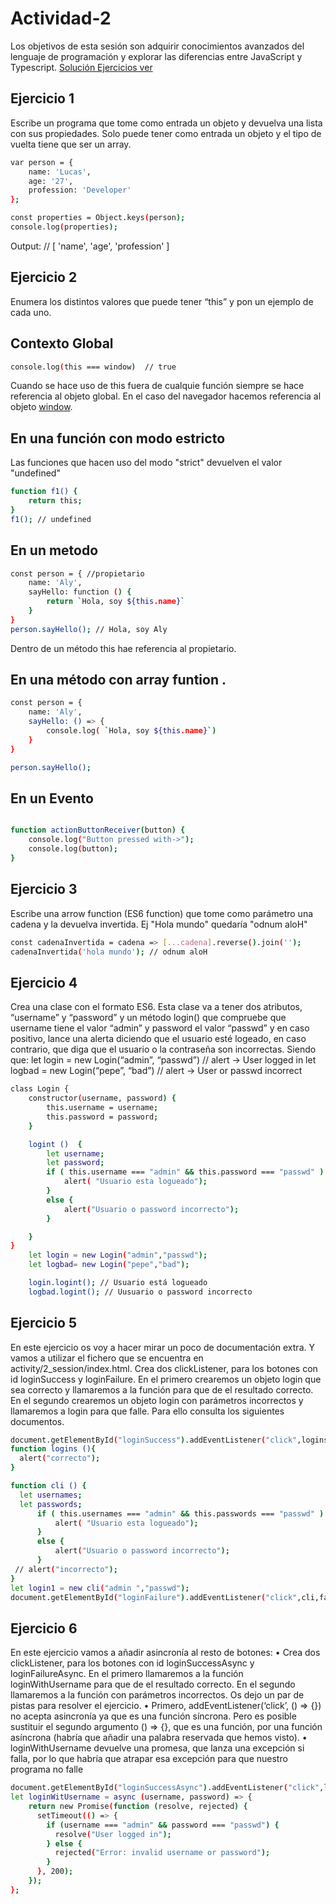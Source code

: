 # Actividad-2
Los objetivos de esta sesión son adquirir conocimientos avanzados del lenguaje de  programación y explorar las diferencias entre JavaScript y Typescript.
[Solución Ejercicios ver](https://github.com/alyconr/Javascript-Course/blob/alydev/activity/2_session/index.js)

## Ejercicio 1

Escribe un programa que tome como entrada un objeto y devuelva una lista con sus propiedades. Solo puede tener como entrada un objeto y el tipo de vuelta tiene que  ser un array.

```bash
var person = {
    name: 'Lucas',
    age: '27',
    profession: 'Developer'
};

const properties = Object.keys(person);
console.log(properties);

```
Output: // [ 'name', 'age', 'profession' ]

## Ejercicio 2 

Enumera los distintos valores que puede tener “this” y pon un ejemplo de cada uno.

## Contexto Global

```bash
console.log(this === window)  // true
```
Cuando se hace uso de this fuera de cualquie función siempre se hace referencia al objeto global. En el caso del navegador  hacemos referencia al objeto [window](window).

## En una función con modo estricto
 Las funciones que hacen uso del modo "strict" devuelven el valor "undefined" 
 ```bash
 function f1() {
     return this;
 }   
 f1(); // undefined
 ```
 
 ## En un metodo
```bash 
const person = { //propietario
    name: 'Aly',
    sayHello: function () { 
        return `Hola, soy ${this.name}` 
    }
}
person.sayHello(); // Hola, soy Aly
```
Dentro de un método this hae referencia al propietario.

## En una método con array funtion . 

```bash
const person = { 
    name: 'Aly',
    sayHello: () => { 
        console.log( `Hola, soy ${this.name}`)
    }
}

person.sayHello(); 
```

## En un Evento

```bash

function actionButtonReceiver(button) {
    console.log("Button pressed with->");
    console.log(button);
}
```

## Ejercicio 3 

Escribe una arrow function (ES6 function) que tome como parámetro una cadena y la  devuelva invertida. Ej "Hola mundo" quedaría "odnum aloH"

```bash
const cadenaInvertida = cadena => [...cadena].reverse().join('');
cadenaInvertida('hola mundo'); // odnum aloH
```

## Ejercicio 4

Crea una clase con el formato ES6. Esta clase va a tener dos atributos, “username” y “password” y un método login() que compruebe que username tiene el valor “admin” y password el valor “passwd” y en caso positivo, lance una alerta diciendo que el  usuario esté logeado, en caso contrario, que diga que el usuario o la contraseña son  incorrectas. Siendo que:
let login = new Login(“admin”, “passwd”) // alert -> User logged in
let logbad = new Login(“pepe”, “bad”) // alert -> User or passwd incorrect

```bash
class Login {
    constructor(username, password) {
        this.username = username;
        this.password = password;
    }

    logint ()  {
        let username;
        let password;
        if ( this.username === "admin" && this.password === "passwd" ) { 
            alert( "Usuario esta logueado");
        }
        else { 
            alert("Usuario o password incorrecto");
        }

    }
}
    let login = new Login("admin","passwd");
    let logbad= new Login("pepe","bad");

    login.logint(); // Usuario está logueado
    logbad.logint(); // Uusuario o password incorrecto
```

## Ejercicio 5 
   
   
En este ejercicio os voy a hacer mirar un poco de documentación extra. Y vamos a utilizar el fichero que se encuentra en activity/2_session/index.html.
Crea dos clickListener, para los botones con id loginSuccess y loginFailure. En el primero crearemos un objeto login que sea correcto y llamaremos a la función para que de el resultado correcto. En el segundo crearemos un objeto login con parámetros incorrectos y llamaremos a login para que falle. 
Para ello consulta los siguientes documentos.

```bash
document.getElementById("loginSuccess").addEventListener("click",logins,false);
function logins (){
  alert("correcto");
}

function cli () {
  let usernames;
  let passwords;
      if ( this.usernames === "admin" && this.passwords === "passwd" ) { 
          alert( "Usuario esta logueado");
      }
      else { 
          alert("Usuario o password incorrecto");
      }
 // alert("incorrecto");
}
let login1 = new cli("admin ","passwd");
document.getElementById("loginFailure").addEventListener("click",cli,false);
```

## Ejercicio 6

En este ejercicio vamos a añadir asincronía al resto de botones:
• Crea dos clickListener, para los botones con id loginSuccessAsync y loginFailureAsync. En el primero llamaremos a la función loginWithUsername
para que de el resultado correcto. En el segundo llamaremos a la función con parámetros incorrectos. Os dejo un par de pistas para resolver el ejercicio.
• Primero, addEventListener(‘click’, () => {}) no acepta asincronía ya que es una función síncrona. Pero es posible sustituir el segundo argumento () => {}, que es una función, por una función asíncrona (habría que añadir una palabra reservada que hemos visto).
• loginWithUsername devuelve una promesa, que lanza una excepción si falla, por lo que habría que atrapar esa excepción para que nuestro programa no 
falle

```bash
document.getElementById("loginSuccessAsync").addEventListener("click",loginWitUsername,false);
let loginWitUsername = async (username, password) => {
    return new Promise(function (resolve, rejected) {
      setTimeout(() => {
        if (username === "admin" && password === "passwd") {
          resolve("User logged in");
        } else {
          rejected("Error: invalid username or password");
        }
      }, 200);
    });
};
```
    

